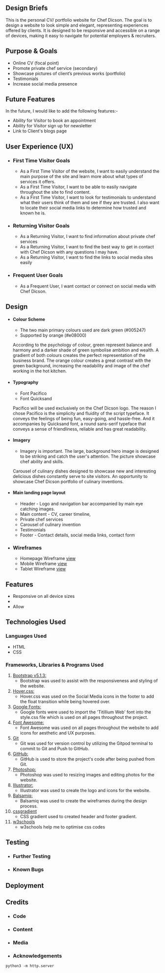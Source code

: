 ## Design Briefs

This is the personal CV/ portfolio website for Chef Dicson. The goal is to design a website to look simple and elegant, representing experiences offered by clients.  It is designed to be responsive and accessible on a range of devices, making it easy to navigate for potential employers & recruiters. 

## Purpose & Goals

- Online CV (focal point)
- Promote private chef service (secondary)
- Showcase pictures of client’s previous works (portfolio) 
- Testimonials
- Increase social media presence

##  Future Features

In the future, I would like to add the following features:-

- Ability for Visitor to book an appointment
- Ability for Visitor sign up for newsletter
- Link to Client's blogs page

## User Experience (UX)

-   ### First Time Visitor Goals

    - As a First Time Visitor of the website, I want to easily understand the main purpose of the site and learn more about what types of services it offers.
    - As a First Time Visitor, I want to be able to easily navigate throughout the site to find content.
    - As a First Time Visitor, I want to look for testimonials to understand what their users think of them and see if they are trusted. I also want to locate their social media links to determine how trusted and known he is.

-   ### Returning Visitor Goals

    - As a Returning Visitor, I want to find information about private chef services
    - As a Returning Visitor, I want to find the best way to get in contact with Chef Dicson with any questions I may have.
    - As a Returning Visitor, I want to find the links to social media sites easily

-   ### Frequent User Goals

    - As a Frequent User, I want contact or connect on social media with Chef Dicson.

##  Design

  -   #### Colour Scheme
        -   The two main primary colours used are dark green (#005247)
        -   Supported by orange (#e08000)

        According to the psychology of colour, green represent balance and harmony and a darker shade of green symbolise ambition and wealth.  A gradient of both colours creates the perfect representation of the business brand. The orange colour creates a great contrast with the green background, increasing the readability and image of the chef working in the hot kitchen.

  -   #### Typography
        -   Font Pacifico
        -   Font Quicksand
    
        Pacifico will be used exclusively on the Chef Dicson logo. The reason I chose Pacifico is the simplicity and fluidity of the script typeface. It conveys the feelings of being fun, easy-going, and hassle-free. And it accompanies by Quicksand font, a round sans-serif typeface that conveys a sense of friendliness, reliable and has great readability. 

  -   #### Imagery
        -   Imagery is important. The large, background hero image is designed to be striking and catch the user's attention. The picture showcase chef ability and skills.

        Carousel of culinary dishes designed to showcase new and interesting delicious dishes constantly serve to site visitors. An opportunity to showcase Chef Dicson portfolio of culinary inventions. 
  -   #### Main landing page layout
        -   Header - Logo and navigation bar accompanied by main eye catching images.
        -   Main content - CV, career timeline, 
        -   Private chef services
        -   Carousel of culinary invention
        -   Testimonials
        -   Footer - Contact details, social media links, contact form

*   ### Wireframes

    -   Homepage Wireframe [view](assets/images/monitor-wireframe.png)
    -   Mobile Wireframe [view](assets/images/mobile-wireframe.png)
    -   Tablet Wireframe [view](assets/images/tablet-wireframe.png)

## Features

-   Responsive on all device sizes
-   
-   Allow

## Technologies Used

### Languages Used

-   HTML
-   CSS

### Frameworks, Libraries & Programs Used

1. [Bootstrap v5.1.3:](https://getbootstrap.com/docs/4.4/getting-started/introduction/)
    - Bootstrap was used to assist with the responsiveness and styling of the website.
1. [Hover.css:](https://ianlunn.github.io/Hover/)
    - Hover.css was used on the Social Media icons in the footer to add the float transition while being hovered over.
1. [Google Fonts:](https://fonts.google.com/)
    - Google fonts were used to import the 'Titillium Web' font into the style.css file which is used on all pages throughout the project.
1. [Font Awesome:](https://fontawesome.com/)
    - Font Awesome was used on all pages throughout the website to add icons for aesthetic and UX purposes.
1. [Git](https://git-scm.com/)
    - Git was used for version control by utilizing the Gitpod terminal to commit to Git and Push to GitHub.
1. [GitHub:](https://github.com/)
    - GitHub is used to store the project's code after being pushed from Git.
1. [Photoshop:](https://www.adobe.com/ie/products/photoshop.html)
    - Photoshop was used to resizing images and editing photos for the website.
1. [Illustrator:](https://www.adobe.com/ie/products/illustrator.html)
    - Illustrator was used to create the logo and icons for the website.    
1. [Balsamiq:](https://balsamiq.com/)
    - Balsamiq was used to create the wireframes during the design process.
1. [cssgradient](/cssgradient.io)
    - CSS gradient used to created header and footer gradient.
1. [w3schools](https://www.w3schools.com)
    - w3schools help me to optimise css codes
## Testing

- ### Further Testing

- ### Known Bugs

## Deployment

## Credits

- ### Code

- ### Content

- ### Media

- ### Acknowledgements



`python3 -m http.server`